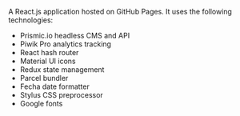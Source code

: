 A React.js application hosted on GitHub Pages. It uses the following technologies:

- Prismic.io headless CMS and API
- Piwik Pro analytics tracking
- React hash router
- Material UI icons
- Redux state management
- Parcel bundler
- Fecha date formatter
- Stylus CSS preprocessor
- Google fonts
